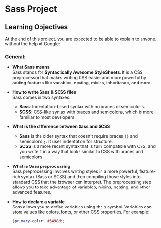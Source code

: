 # Sass Project

## Learning Objectives

At the end of this project, you are expected to be able to explain to anyone, without the help of Google:

### General:
- **What Sass means**  
  Sass stands for **Syntactically Awesome StyleSheets**. It is a CSS preprocessor that makes writing CSS easier and more powerful by adding features like variables, nesting, mixins, inheritance, and more.

- **How to write Sass & SCSS files**  
  Sass comes in two syntaxes:  
  - **Sass**: Indentation-based syntax with no braces or semicolons.  
  - **SCSS**: CSS-like syntax with braces and semicolons, which is more familiar to most developers.

- **What is the difference between Sass and SCSS**  
  - **Sass** is the older syntax that doesn’t require braces `{}` and semicolons `;`. It uses indentation for structure.  
  - **SCSS** is a more recent syntax that is fully compatible with CSS, and you write it in a way that looks similar to CSS with braces and semicolons.

- **What is Sass preprocessing**  
  Sass preprocessing involves writing styles in a more powerful, feature-rich syntax (Sass or SCSS) and then compiling those styles into standard CSS that the browser can interpret. The preprocessing step allows you to take advantage of variables, mixins, nesting, and other advanced features.

- **How to declare a variable**  
  Sass allows you to define variables using the `$` symbol. Variables can store values like colors, fonts, or other CSS properties. For example:

  ```scss
  $primary-color: #3498db;
